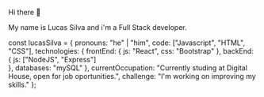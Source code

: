  Hi there 👋
 
 My name is Lucas Silva and i'm a Full Stack developer.
 

 const lucasSilva = {
    pronouns: "he" | "him",
    code: ["Javascript", "HTML", "CSS"],
    technologies: {
       frontEnd: {
          js: "React",
          css: "Bootstrap"
       },
       backEnd: {
          js: ["NodeJS", "Express"]  
       },
       databases: "mySQL"
    },
    currentOccupation: "Currently studing at Digital House, open for job oportunities.",
    challenge: "I'm working on improving my skills."
 };
